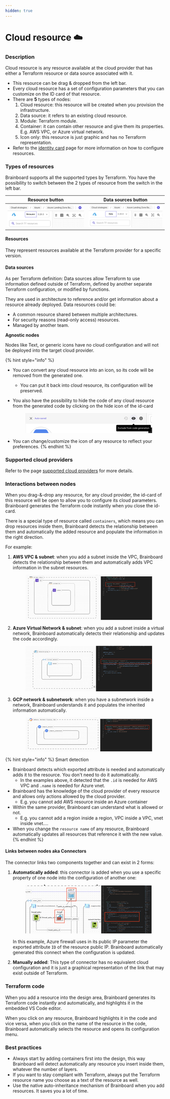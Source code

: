 ```yaml
---
hidden: true
---
```


# Cloud resource ☁️

### Description

Cloud resource is any resource available at the cloud provider that has either a Terraform resource or data source associated with it.

* This resource can be drag & dropped from the left bar.
* Every cloud resource has a set of configuration parameters that you can customize on the ID card of that resource.
* There are **5** types of nodes:
  1. Cloud resource: this resource will be created when you provision the infrastructure.
  2. Data source: it refers to an existing cloud resource.
  3. Module: Terraform module.
  4. Container: it can contain other resource and give them its properties. E.g. AWS VPC, or Azure virtual network.
  5. Icon only: this resource is just graphic and has no Terraform representation.
* Refer to the [identity card](../cloud-design/design-area/id-card.md) page for more information on how to configure resources.

### Types of resources

Brainboard supports all the supported types by Terraform. You have the possibility to switch between the 2 types of resource from the switch in the left bar.

| Resource button                                            | Data sources button                                              |
| ---------------------------------------------------------- | ---------------------------------------------------------------- |
| ![resource button](../.gitbook/assets/resource-button.png) | ![data source button](../.gitbook/assets/data-source-button.png) |

#### Resources

They represent resources available at the Terraform provider for a specific version.

#### Data sources

As per Terraform definition: Data sources allow Terraform to use information defined outside of Terraform, defined by another separate Terraform configuration, or modified by functions.

They are used in architecture to reference and/or get information about a resource already deployed. Data resources could be:

* A common resource shared between multiple architectures.
* For security reasons (read-only access) resources.
* Managed by another team.

**Agnostic nodes**

Nodes like Text, or generic icons have no cloud configuration and will not be deployed into the target cloud provider.

{% hint style="info" %}


* You can convert any cloud resource into an icon, so its code will be removed from the generated one.
  * You can put it back into cloud resource, its configuration will be preserved.
*   You also have the possibility to hide the code of any cloud resource from the generated code by clicking on the hide icon of the id-card&#x20;

    <figure><img src="../.gitbook/assets/hide-resource-code.png" alt=""><figcaption></figcaption></figure>
* You can change/customize the icon of any resource to reflect your preferences.
{% endhint %}

### Supported cloud providers

Refer to the page [supported cloud providers](../data/cloud-providers/supported-cloud-providers.md) for more details.

### Interactions between nodes

When you drag-&-drop any resource, for any cloud provider, the id-card of this resource will be open to allow you to configure its cloud parameters. Brainboard generates the Terraform code instantly when you close the id-card.

There is a special type of resource called `containers`, which means you can drop resources inside them, Brainboard detects the relationship between them and automatically the added resource and populate the information in the right direction.

For example:

1.  **AWS VPC & subnet**: when you add a subnet inside the VPC, Brainboard detects the relationship between them and automatically adds VPC information in the subnet resources.&#x20;

    <figure><img src="../.gitbook/assets/aws-vpc.png" alt=""><figcaption></figcaption></figure>
2.  **Azure Virtual Network & subnet**: when you add a subnet inside a virtual network, Brainboard automatically detects their relationship and updates the code accordingly.&#x20;

    <figure><img src="../.gitbook/assets/azurerm-subnet.png" alt=""><figcaption></figcaption></figure>
3.  **GCP network & subnetwork**: when you have a subnetwork inside a network, Brainboard understands it and populates the inherited information automatically.&#x20;

    <figure><img src="../.gitbook/assets/gcp-subnetwork.png" alt=""><figcaption></figcaption></figure>

{% hint style="info" %}
Smart detection

* Brainboard detects which exported attribute is needed and automatically adds it to the resource. You don't need to do it automatically.
  * In the examples above, it detected that the `.id` is needed for AWS VPC and `.name` is needed for Azure vnet.
* Brainboard has the knowledge of the cloud provider of every resource and allows only actions allowed by the cloud provider.
  * E.g. you cannot add AWS resource inside an Azure container
* Within the same provider, Brainboard can understand what is allowed or not.
  * E.g. you cannot add a region inside a region, VPC inside a VPC, vnet inside vnet....
* When you change the `resource name` of any resource, Brainboard automatically updates all resources that reference it with the new value.
{% endhint %}

#### Links between nodes aka Connectors

The connector links two components together and can exist in 2 forms:

1.  **Automatically added**: this connector is added when you use a specific property of one node into the configuration of another one:&#x20;

    <figure><img src="../.gitbook/assets/connectors.png" alt=""><figcaption></figcaption></figure>

    In this example, Azure firewall uses in its public IP parameter the exported attribute `ID` of the resource public IP. Brainboard automatically generated this connect when the configuration is updated.
2. **Manually added**: This type of connector has no equivalent cloud configuration and it is just a graphical representation of the link that may exist outside of Terraform.

### Terraform code

When you add a resource into the design area, Brainboard generates its Terraform code instantly and automatically, and highlights it in the embedded VS Code editor.

When you click on any resource, Brainboard highlights it in the code and vice versa, when you click on the name of the resource in the code, Brainboard automatically selects the resource and opens its configuration menu.

### Best practices

* Always start by adding containers first into the design, this way Brainboard will detect automatically any resource you insert inside them, whatever the number of layers.
* If you want to stay compliant with Terraform, always put the Terraform resource name you choose as a text of the resource as well.
* Use the native auto-inheritance mechanism of Brainboard when you add resources. It saves you a lot of time.
